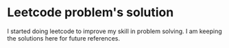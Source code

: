# Leetcode problem's solution

I started doing leetcode to improve my skill in problem solving.
I am keeping the solutions here for future references.

